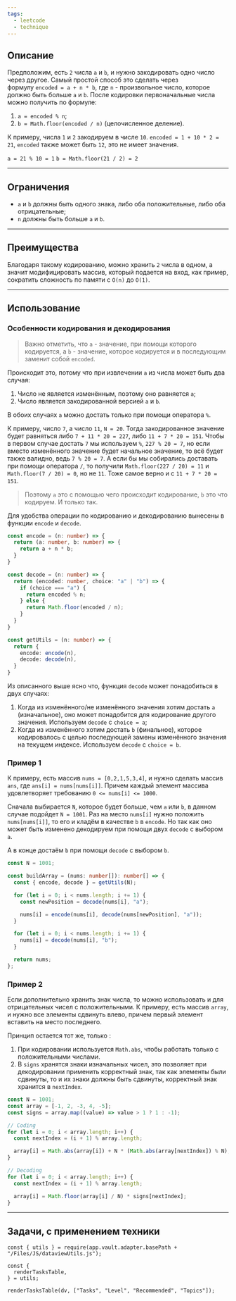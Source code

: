 ```yaml
---
tags:
  - leetcode
  - technique
---
```

## Описание

Предположим, есть `2` числа `a` и `b`, и нужно закодировать одно число через другое. Самый простой способ это сделать через формулу `encoded = a + n * b`, где `n` - произвольное число, которое должно быть больше `a` и `b`. После кодировки первоначальные числа можно получить по формуле:

1. `a = encoded % n`;
2. `b = Math.floor(encoded / n)` (целочисленное деление).

К примеру, числа `1` и `2` закодируем в числе `10`. `encoded = 1 + 10 * 2 = 21`, `encoded` также может быть `12`, это не имеет значения.

`a = 21 % 10 = 1`
`b = Math.floor(21 / 2) = 2`

---
## Ограничения 

- `a` и `b` должны быть одного знака, либо оба положительные, либо оба отрицательные;
- `n` должны быть больше `a` и `b`.

---
## Преимущества

Благодаря такому кодированию, можно хранить `2` числа в одном, а значит модифицировать массив, который подается на вход, как пример, сократить сложность по памяти с `O(n)` до `O(1)`.

---
## Использование

### Особенности кодирования и декодирования

>Важно отметить, что `a` - значение, при помощи которого кодируется, а `b` - значение, которое кодируется и в последующим заменит собой `encoded`.

Происходит это, потому что при извлечении `a` из числа может быть два случая:

1. Число не является изменённым, поэтому оно равняется `a`;
2. Число является закодированной версией `a` и `b`.

В обоих случаях `a` можно достать только при помощи оператора `%`.

К примеру, число `7`, а число `11`, `N = 20`. Тогда закодированное значение будет равняться либо `7 + 11 * 20 = 227`, либо `11 + 7 * 20 = 151`. Чтобы в первом случае достать `7` мы используем `%`, `227 % 20 = 7`, но если вместо изменённого значение будет начальное значение, то всё будет также валидно, ведь `7 % 20 = 7`. А если бы мы собирались доставать при помощи оператора `/`, то получили `Math.floor(227 / 20) = 11` и `Math.floor(7 / 20) = 0`, но не `11`. Тоже самое верно и с `11 + 7 * 20 = 151`.

> Поэтому `a` это с помощью чего происходит кодирование, `b` это что кодируем. И только так.

Для удобства операции по кодированию и декодированию вынесены в функции `encode` и `decode`.

```typescript
const encode = (n: number) => {
  return (a: number, b: number) => {
    return a + n * b;
  }
}

const decode = (n: number) => {
  return (encoded: number, choice: "a" | "b") => {
    if (choice === "a") {
      return encoded % n;
    } else {
      return Math.floor(encoded / n);
    }
  }
}

const getUtils = (n: number) => {
  return {
    encode: encode(n),
    decode: decode(n),
  }
}
```

Из описанного выше ясно что, функция `decode` может понадобиться в двух случаях:

1. Когда из изменённого/не изменённого значения хотим достать `a` (изначальное), оно может понадобится для кодирование другого значения. Используем `decode` с `choice = a`;
2. Когда из изменённого хотим достать `b` (финальное), которое кодировалось с целью последующей замены изменённого значения на текущем индексе. Используем `decode` с `choice = b`.

### Пример 1

К примеру, есть массив `nums = [0,2,1,5,3,4]`, и нужно сделать массив `ans`, где `ans[i] = nums[nums[i]]`. Причем каждый элемент массива удовлетворяет требованию `0 <= nums[i] <= 1000`.

Сначала выбирается `N`, которое будет больше, чем `a` или `b`, в данном случае подойдет `N = 1001`. Раз на место `nums[i]` нужно положить `nums[nums[i]]`, то его и кладём в качестве `b` в `encode`. Но так как оно может быть изменено декодируем при помощи двух `decode` с выбором `a`.

А в конце достаём `b` при помощи `decode` с выбором `b`.

```typescript
const N = 1001;

const buildArray = (nums: number[]): number[] => {
  const { encode, decode } = getUtils(N);

  for (let i = 0; i < nums.length; i += 1) {
    const newPosition = decode(nums[i], "a");

    nums[i] = encode(nums[i], decode(nums[newPosition], "a"));
  }

  for (let i = 0; i < nums.length; i += 1) {
    nums[i] = decode(nums[i], "b");
  }

  return nums;
};
```

### Пример 2

Если дополнительно хранить знак числа, то можно использовать и для отрицательных чисел с положительными. К примеру, есть массив `array`, и нужно все элементы сдвинуть влево, причем первый элемент вставить на место последнего.

Принцип остается тот же, только :
1. При кодировании используется `Math.abs`, чтобы работать только с положительными числами. 
2. В `signs` хранятся знаки изначальных чисел, это позволяет при декодировании применить корректный знак, так как элементы были сдвинуты, то и их знаки должны быть сдвинуты, корректный знак хранится в `nextIndex`.

```typescript
const N = 1001;
const array = [-1, 2, -3, 4, -5];
const signs = array.map((value) => value > 1 ? 1 : -1);

// Coding
for (let i = 0; i < array.length; i++) {
  const nextIndex = (i + 1) % array.length;

  array[i] = Math.abs(array[i]) + N * (Math.abs(array[nextIndex]) % N);
}

// Decoding
for (let i = 0; i < array.length; i++) {
  const nextIndex = (i + 1) % array.length;

  array[i] = Math.floor(array[i] / N) * signs[nextIndex];
}
```

---
## Задачи, с применением техники

```dataviewjs
const { utils } = require(app.vault.adapter.basePath + "/Files/JS/dataviewUtils.js");

const {
  renderTasksTable,
} = utils;

renderTasksTable(dv, ["Tasks", "Level", "Recommended", "Topics"]);
```